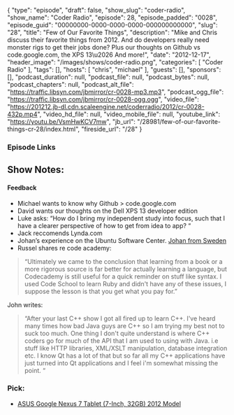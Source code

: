 {
  "type": "episode",
  "draft": false,
  "show_slug": "coder-radio",
  "show_name": "Coder Radio",
  "episode": 28,
  "episode_padded": "0028",
  "episode_guid": "00000000-0000-0000-0000-000000000000",
  "slug": "28",
  "title": "Few of Our Favorite Things",
  "description": "Mike and Chris discuss their favorite things from 2012. And do developers really need monster rigs to get their jobs done? Plus our thoughts on Github vs code.google.com, the XPS 13\u2026 And more!",
  "date": "2012-12-17",
  "header_image": "/images/shows/coder-radio.png",
  "categories": [
    "Coder Radio"
  ],
  "tags": [],
  "hosts": [
    "chris",
    "michael"
  ],
  "guests": [],
  "sponsors": [],
  "podcast_duration": null,
  "podcast_file": null,
  "podcast_bytes": null,
  "podcast_chapters": null,
  "podcast_alt_file": "https://traffic.libsyn.com/jbmirror/cr-0028-mp3.mp3",
  "podcast_ogg_file": "https://traffic.libsyn.com/jbmirror/cr-0028-ogg.ogg",
  "video_file": "https://201212.jb-dl.cdn.scaleengine.net/coderradio/2012/cr-0028-432p.mp4",
  "video_hd_file": null,
  "video_mobile_file": null,
  "youtube_link": "https://youtu.be/VsmHwKCV7mw",
  "jb_url": "/28981/few-of-our-favorite-things-cr-28/index.html",
  "fireside_url": "/28"
}


### Episode Links

## Show Notes:

#### Feedback

  * Michael wants to know why Github > code.google.com
  * David wants our thoughts on the Dell XPS 13 developer edition
  * Luke asks: “How do I bring my independent study into focus, such that I have a clearer perspective of how to get from idea to app? “
  * Jack reccomends Lynda.com
  * Johan’s experience on the Ubuntu Software Center. [Johan from Sweden](http://slexy.org/view/s2udn6PB3i/index.html)
  * Russel shares re code academy: 

> “Ultimately we came to the conclusion that learning from a book or a more
> rigorous source is far better for actually learning a language, but
> Codecademy is still useful for a quick reminder on stuff like syntax. I used
> Code School to learn Ruby and didn't have any of these issues, I suppose the
> lesson is that you get what you pay for.”

John writes:

> “After your last C++ show I got all fired up to learn C++. I've heard many
> times how bad Java guys are C++ so I am trying my best not to suck too much.
> One thing I don't quite understand is where C++ coders go for much of the
> API that I am used to using with Java. i.e stuff like HTTP libraries,
> XML/XSLT manipulation, database integration etc. I know Qt has a lot of that
> but so far all my C++ applications have just turned into Qt applications and
> I feel i'm somewhat missing the point. “

### Pick:

  * [ASUS Google Nexus 7 Tablet (7-Inch, 32GB) 2012 Model](https://www.amazon.com/dp/B009X3UW2G?SubscriptionId=0RGQ32M03RDWT5YF2K82&tag=thelinactsho-20&linkCode=xm2&camp=2025&creative=165953&creativeASIN=B009X3UW2G)


